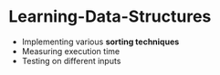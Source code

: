 # Learning-Data-Structures
- Implementing various **sorting techniques**
- Measuring execution time
- Testing on different inputs
